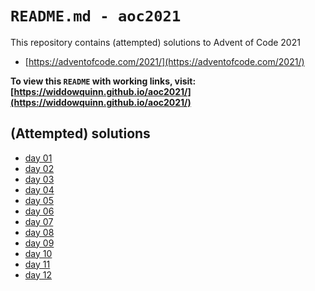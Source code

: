 # `README.md - aoc2021`

This repository contains (attempted) solutions to Advent of Code 2021

- [https://adventofcode.com/2021/](https://adventofcode.com/2021/)

**To view this `README` with working links, visit: [https://widdowquinn.github.io/aoc2021/](https://widdowquinn.github.io/aoc2021/)**

## (Attempted) solutions

- [day 01](./day01.html)
- [day 02](./day02.html)
- [day 03](./day03.html)
- [day 04](./day04.html)
- [day 05](./day05.html)
- [day 06](./day06.html)
- [day 07](./day07.html)
- [day 08](./day08.html)
- [day 09](./day09.html)
- [day 10](./day10.html)
- [day 11](./day11.html)
- [day 12](./day12.html)
